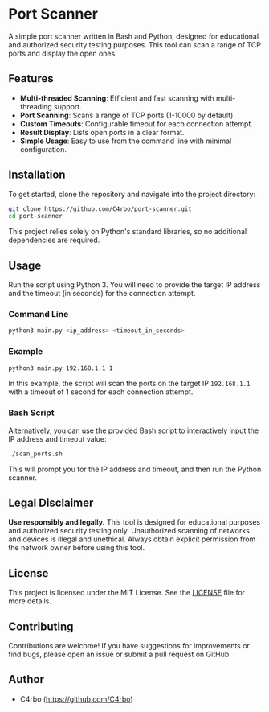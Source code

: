 # Port Scanner

A simple port scanner written in Bash and Python, designed for educational and authorized security testing purposes. This tool can scan a range of TCP ports and display the open ones.

## Features

- **Multi-threaded Scanning**: Efficient and fast scanning with multi-threading support.
- **Port Scanning**: Scans a range of TCP ports (1-10000 by default).
- **Custom Timeouts**: Configurable timeout for each connection attempt.
- **Result Display**: Lists open ports in a clear format.
- **Simple Usage**: Easy to use from the command line with minimal configuration.

## Installation

To get started, clone the repository and navigate into the project directory:

```bash
git clone https://github.com/C4rbo/port-scanner.git
cd port-scanner
```

This project relies solely on Python's standard libraries, so no additional dependencies are required.

## Usage

Run the script using Python 3. You will need to provide the target IP address and the timeout (in seconds) for the connection attempt.

### Command Line

```bash
python3 main.py <ip_address> <timeout_in_seconds>
```

### Example

```bash
python3 main.py 192.168.1.1 1
```

In this example, the script will scan the ports on the target IP `192.168.1.1` with a timeout of 1 second for each connection attempt.

### Bash Script

Alternatively, you can use the provided Bash script to interactively input the IP address and timeout value:

```bash
./scan_ports.sh
```

This will prompt you for the IP address and timeout, and then run the Python scanner.

## Legal Disclaimer

**Use responsibly and legally.** This tool is designed for educational purposes and authorized security testing only. Unauthorized scanning of networks and devices is illegal and unethical. Always obtain explicit permission from the network owner before using this tool.

## License

This project is licensed under the MIT License. See the [LICENSE](LICENSE) file for more details.

## Contributing

Contributions are welcome! If you have suggestions for improvements or find bugs, please open an issue or submit a pull request on GitHub.

## Author

- C4rbo (https://github.com/C4rbo)
